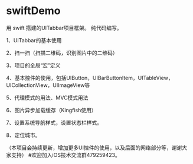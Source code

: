 # swiftDemo
用 swift 搭建的UITabbar项目框架。
纯代码编写。

1、UITabbar的基本使用

2、扫一扫（扫描二维码，识别图片中的二维码）

3、项目的全局“宏”定义

4、基本控件的使用，包括UIButton，UIBarButtonItem，UITableView，UICollectionView，UIImageView等

5、代理模式的用法、MVC模式用法

6、图片异步加载缓存（Kingfish使用）

7、设置系统导航样式，设置状态栏样式。

8、定位城市。

（本项目会持续更新，增加更多UI控件的使用，以及后面的网络部分等，谢谢大家支持）
#欢迎加入iOS技术交流群479259423。
